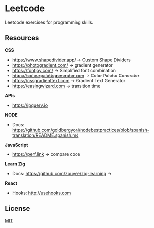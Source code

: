 # Leetcode

Leetcode exercises for programming skills.

## Resources

**CSS**

- https://www.shapedivider.app/ → Custom Shape Dividers
- https://photogradient.com/ → gradient generator
- https://fontjoy.com/ → Simplified font combination
- https://colourpalettegenerator.com → Color Palette Generator
- https://cssgradienttext.com → Gradient Text Generator
- https://easingwizard.com → transition time 

**APIs**

- https://ipquery.io

**NODE**

- Docs: https://github.com/goldbergyoni/nodebestpractices/blob/spanish-translation/README.spanish.md

**JavaScript**

- https://perf.link → compare code

**Learn Zig**

- Docs:  https://github.com/zouyee/zig-learning → 

**React**
- Hooks: http://usehooks.com 
  
## License

[MIT](./LICENSE)
